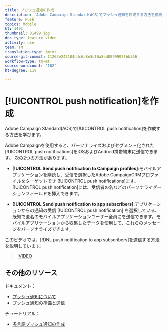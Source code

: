 ```yaml
---
title: プッシュ通知の作成
description: 'Adobe Campaign Standard(ACS)でプッシュ通知を作成する方法を説明します。 '
feature: Push
topics: Mobile
kt: 1401
thumbnail: 31499.jpg
doc-type: feature video
activity: use
team: TM
translation-type: tm+mt
source-git-commit: 11263e247184ddc6a8e3df6a8ed0899907fbb366
workflow-type: tm+mt
source-wordcount: '162'
ht-degree: 11%

---
```



# [!UICONTROL push notification]を作成

Adobe Campaign Standard(ACS)で[!UICONTROL push notification]を作成する方法を学びます。

Adobe Campaignを使用すると、パーソナライズおよびセグメント化された[!UICONTROL push notifications]をiOSおよびAndroid携帯端末に送信できます。 次の2つの方法があります。

* **[!UICONTROL Send push notification to Campaign profiles]**:モバイルアプリケーションを購読し、受信を選択したAdobe CampaignCRMプロファイルをターゲットでき [!UICONTROL push notifications]ます。[!UICONTROL push notification]には、受信者の名などのパーソナライゼーションフィールドを挿入できます。

* **[!UICONTROL Send push notification to app subscribers]**:アプリケーションからの通知の受信 [!UICONTROL push notification] を選択している、既知で匿名のモバイルアプリケーションユーザー全員にを送信できます。モバイルアプリケーションから収集したデータを使用して、これらのメッセージをパーソナライズできます。

このビデオでは、[!DNL push notification to app subscribers]を送信する方法を説明しています。

>[!VIDEO](https://video.tv.adobe.com/v/31499?quality=12)

## その他のリソース

ドキュメント：

* [プッシュ通知について](https://docs.adobe.com/content/help/en/campaign-standard/using/communication-channels/push-notifications/about-push-notifications.html)
* [プッシュ通知の準備と送信](https://docs.adobe.com/content/help/en/campaign-standard/using/communication-channels/push-notifications/preparing-and-sending-a-push-notification.html)

チュートリアル：

* [多言語プッシュ通知の作成](/help/communication-channels/mobile/push-notifications/creating-multilingual-push-notifications.md)
